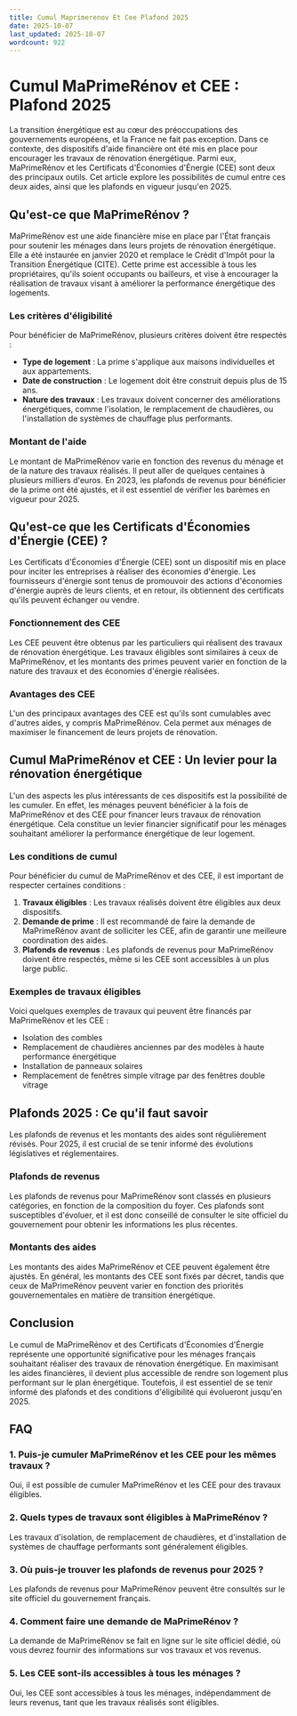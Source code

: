 ```yaml
---
title: Cumul Maprimerenov Et Cee Plafond 2025
date: 2025-10-07
last_updated: 2025-10-07
wordcount: 922
---
```


# Cumul MaPrimeRénov et CEE : Plafond 2025

La transition énergétique est au cœur des préoccupations des gouvernements européens, et la France ne fait pas exception. Dans ce contexte, des dispositifs d'aide financière ont été mis en place pour encourager les travaux de rénovation énergétique. Parmi eux, MaPrimeRénov et les Certificats d'Économies d'Énergie (CEE) sont deux des principaux outils. Cet article explore les possibilités de cumul entre ces deux aides, ainsi que les plafonds en vigueur jusqu'en 2025.

## Qu'est-ce que MaPrimeRénov ?

MaPrimeRénov est une aide financière mise en place par l'État français pour soutenir les ménages dans leurs projets de rénovation énergétique. Elle a été instaurée en janvier 2020 et remplace le Crédit d'Impôt pour la Transition Énergétique (CITE). Cette prime est accessible à tous les propriétaires, qu'ils soient occupants ou bailleurs, et vise à encourager la réalisation de travaux visant à améliorer la performance énergétique des logements.

### Les critères d'éligibilité

Pour bénéficier de MaPrimeRénov, plusieurs critères doivent être respectés :

- **Type de logement** : La prime s'applique aux maisons individuelles et aux appartements.
- **Date de construction** : Le logement doit être construit depuis plus de 15 ans.
- **Nature des travaux** : Les travaux doivent concerner des améliorations énergétiques, comme l'isolation, le remplacement de chaudières, ou l'installation de systèmes de chauffage plus performants.

### Montant de l'aide

Le montant de MaPrimeRénov varie en fonction des revenus du ménage et de la nature des travaux réalisés. Il peut aller de quelques centaines à plusieurs milliers d'euros. En 2023, les plafonds de revenus pour bénéficier de la prime ont été ajustés, et il est essentiel de vérifier les barèmes en vigueur pour 2025.

## Qu'est-ce que les Certificats d'Économies d'Énergie (CEE) ?

Les Certificats d'Économies d'Énergie (CEE) sont un dispositif mis en place pour inciter les entreprises à réaliser des économies d'énergie. Les fournisseurs d'énergie sont tenus de promouvoir des actions d'économies d'énergie auprès de leurs clients, et en retour, ils obtiennent des certificats qu'ils peuvent échanger ou vendre.

### Fonctionnement des CEE

Les CEE peuvent être obtenus par les particuliers qui réalisent des travaux de rénovation énergétique. Les travaux éligibles sont similaires à ceux de MaPrimeRénov, et les montants des primes peuvent varier en fonction de la nature des travaux et des économies d'énergie réalisées.

### Avantages des CEE

L'un des principaux avantages des CEE est qu'ils sont cumulables avec d'autres aides, y compris MaPrimeRénov. Cela permet aux ménages de maximiser le financement de leurs projets de rénovation.

## Cumul MaPrimeRénov et CEE : Un levier pour la rénovation énergétique

L'un des aspects les plus intéressants de ces dispositifs est la possibilité de les cumuler. En effet, les ménages peuvent bénéficier à la fois de MaPrimeRénov et des CEE pour financer leurs travaux de rénovation énergétique. Cela constitue un levier financier significatif pour les ménages souhaitant améliorer la performance énergétique de leur logement.

### Les conditions de cumul

Pour bénéficier du cumul de MaPrimeRénov et des CEE, il est important de respecter certaines conditions :

1. **Travaux éligibles** : Les travaux réalisés doivent être éligibles aux deux dispositifs.
2. **Demande de prime** : Il est recommandé de faire la demande de MaPrimeRénov avant de solliciter les CEE, afin de garantir une meilleure coordination des aides.
3. **Plafonds de revenus** : Les plafonds de revenus pour MaPrimeRénov doivent être respectés, même si les CEE sont accessibles à un plus large public.

### Exemples de travaux éligibles

Voici quelques exemples de travaux qui peuvent être financés par MaPrimeRénov et les CEE :

- Isolation des combles
- Remplacement de chaudières anciennes par des modèles à haute performance énergétique
- Installation de panneaux solaires
- Remplacement de fenêtres simple vitrage par des fenêtres double vitrage

## Plafonds 2025 : Ce qu'il faut savoir

Les plafonds de revenus et les montants des aides sont régulièrement révisés. Pour 2025, il est crucial de se tenir informé des évolutions législatives et réglementaires.

### Plafonds de revenus

Les plafonds de revenus pour MaPrimeRénov sont classés en plusieurs catégories, en fonction de la composition du foyer. Ces plafonds sont susceptibles d'évoluer, et il est donc conseillé de consulter le site officiel du gouvernement pour obtenir les informations les plus récentes.

### Montants des aides

Les montants des aides MaPrimeRénov et CEE peuvent également être ajustés. En général, les montants des CEE sont fixés par décret, tandis que ceux de MaPrimeRénov peuvent varier en fonction des priorités gouvernementales en matière de transition énergétique.

## Conclusion

Le cumul de MaPrimeRénov et des Certificats d'Économies d'Énergie représente une opportunité significative pour les ménages français souhaitant réaliser des travaux de rénovation énergétique. En maximisant les aides financières, il devient plus accessible de rendre son logement plus performant sur le plan énergétique. Toutefois, il est essentiel de se tenir informé des plafonds et des conditions d'éligibilité qui évolueront jusqu'en 2025.

## FAQ

### 1. Puis-je cumuler MaPrimeRénov et les CEE pour les mêmes travaux ?

Oui, il est possible de cumuler MaPrimeRénov et les CEE pour des travaux éligibles.

### 2. Quels types de travaux sont éligibles à MaPrimeRénov ?

Les travaux d'isolation, de remplacement de chaudières, et d'installation de systèmes de chauffage performants sont généralement éligibles.

### 3. Où puis-je trouver les plafonds de revenus pour 2025 ?

Les plafonds de revenus pour MaPrimeRénov peuvent être consultés sur le site officiel du gouvernement français.

### 4. Comment faire une demande de MaPrimeRénov ?

La demande de MaPrimeRénov se fait en ligne sur le site officiel dédié, où vous devrez fournir des informations sur vos travaux et vos revenus.

### 5. Les CEE sont-ils accessibles à tous les ménages ?

Oui, les CEE sont accessibles à tous les ménages, indépendamment de leurs revenus, tant que les travaux réalisés sont éligibles.